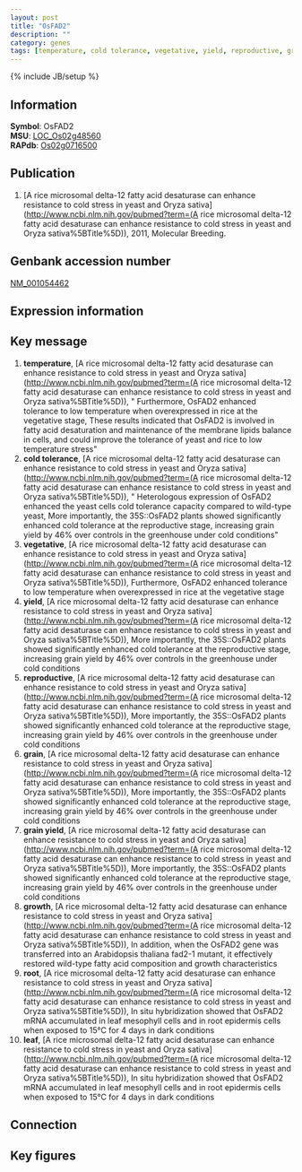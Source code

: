 ```yaml
---
layout: post
title: "OsFAD2"
description: ""
category: genes
tags: [temperature, cold tolerance, vegetative, yield, reproductive, grain, grain yield, growth, root, leaf, Gene]
---
```

{% include JB/setup %}

## Information
__Symbol__: OsFAD2  
__MSU__: [LOC_Os02g48560](http://rice.plantbiology.msu.edu/cgi-bin/ORF_infopage.cgi?orf=LOC_Os02g48560)  
__RAPdb__: [Os02g0716500](http://rapdb.dna.affrc.go.jp/viewer/gbrowse_details/irgsp1?name=Os02g0716500)  

## Publication
1. [A rice microsomal delta-12 fatty acid desaturase can enhance resistance to cold stress in yeast and Oryza sativa](http://www.ncbi.nlm.nih.gov/pubmed?term=(A rice microsomal delta-12 fatty acid desaturase can enhance resistance to cold stress in yeast and Oryza sativa%5BTitle%5D)), 2011, Molecular Breeding.

## Genbank accession number
[NM_001054462](http://www.ncbi.nlm.nih.gov/nuccore/NM_001054462)

## Expression information

## Key message
1. __temperature__, [A rice microsomal delta-12 fatty acid desaturase can enhance resistance to cold stress in yeast and Oryza sativa](http://www.ncbi.nlm.nih.gov/pubmed?term=(A rice microsomal delta-12 fatty acid desaturase can enhance resistance to cold stress in yeast and Oryza sativa%5BTitle%5D)), " Furthermore, OsFAD2 enhanced tolerance to low temperature when overexpressed in rice at the vegetative stage, These results indicated that OsFAD2 is involved in fatty acid desaturation and maintenance of the membrane lipids balance in cells, and could improve the tolerance of yeast and rice to low temperature stress"
2. __cold tolerance__, [A rice microsomal delta-12 fatty acid desaturase can enhance resistance to cold stress in yeast and Oryza sativa](http://www.ncbi.nlm.nih.gov/pubmed?term=(A rice microsomal delta-12 fatty acid desaturase can enhance resistance to cold stress in yeast and Oryza sativa%5BTitle%5D)), " Heterologous expression of OsFAD2 enhanced the yeast cells cold tolerance capacity compared to wild-type yeast, More importantly, the 35S::OsFAD2 plants showed significantly enhanced cold tolerance at the reproductive stage, increasing grain yield by 46% over controls in the greenhouse under cold conditions"
3. __vegetative__, [A rice microsomal delta-12 fatty acid desaturase can enhance resistance to cold stress in yeast and Oryza sativa](http://www.ncbi.nlm.nih.gov/pubmed?term=(A rice microsomal delta-12 fatty acid desaturase can enhance resistance to cold stress in yeast and Oryza sativa%5BTitle%5D)),  Furthermore, OsFAD2 enhanced tolerance to low temperature when overexpressed in rice at the vegetative stage
4. __yield__, [A rice microsomal delta-12 fatty acid desaturase can enhance resistance to cold stress in yeast and Oryza sativa](http://www.ncbi.nlm.nih.gov/pubmed?term=(A rice microsomal delta-12 fatty acid desaturase can enhance resistance to cold stress in yeast and Oryza sativa%5BTitle%5D)),  More importantly, the 35S::OsFAD2 plants showed significantly enhanced cold tolerance at the reproductive stage, increasing grain yield by 46% over controls in the greenhouse under cold conditions
5. __reproductive__, [A rice microsomal delta-12 fatty acid desaturase can enhance resistance to cold stress in yeast and Oryza sativa](http://www.ncbi.nlm.nih.gov/pubmed?term=(A rice microsomal delta-12 fatty acid desaturase can enhance resistance to cold stress in yeast and Oryza sativa%5BTitle%5D)),  More importantly, the 35S::OsFAD2 plants showed significantly enhanced cold tolerance at the reproductive stage, increasing grain yield by 46% over controls in the greenhouse under cold conditions
6. __grain__, [A rice microsomal delta-12 fatty acid desaturase can enhance resistance to cold stress in yeast and Oryza sativa](http://www.ncbi.nlm.nih.gov/pubmed?term=(A rice microsomal delta-12 fatty acid desaturase can enhance resistance to cold stress in yeast and Oryza sativa%5BTitle%5D)),  More importantly, the 35S::OsFAD2 plants showed significantly enhanced cold tolerance at the reproductive stage, increasing grain yield by 46% over controls in the greenhouse under cold conditions
7. __grain yield__, [A rice microsomal delta-12 fatty acid desaturase can enhance resistance to cold stress in yeast and Oryza sativa](http://www.ncbi.nlm.nih.gov/pubmed?term=(A rice microsomal delta-12 fatty acid desaturase can enhance resistance to cold stress in yeast and Oryza sativa%5BTitle%5D)),  More importantly, the 35S::OsFAD2 plants showed significantly enhanced cold tolerance at the reproductive stage, increasing grain yield by 46% over controls in the greenhouse under cold conditions
8. __growth__, [A rice microsomal delta-12 fatty acid desaturase can enhance resistance to cold stress in yeast and Oryza sativa](http://www.ncbi.nlm.nih.gov/pubmed?term=(A rice microsomal delta-12 fatty acid desaturase can enhance resistance to cold stress in yeast and Oryza sativa%5BTitle%5D)),  In addition, when the OsFAD2 gene was transferred into an Arabidopsis thaliana fad2-1 mutant, it effectively restored wild-type fatty acid composition and growth characteristics
9. __root__, [A rice microsomal delta-12 fatty acid desaturase can enhance resistance to cold stress in yeast and Oryza sativa](http://www.ncbi.nlm.nih.gov/pubmed?term=(A rice microsomal delta-12 fatty acid desaturase can enhance resistance to cold stress in yeast and Oryza sativa%5BTitle%5D)),  In situ hybridization showed that OsFAD2 mRNA accumulated in leaf mesophyll cells and in root epidermis cells when exposed to 15°C for 4 days in dark conditions
10. __leaf__, [A rice microsomal delta-12 fatty acid desaturase can enhance resistance to cold stress in yeast and Oryza sativa](http://www.ncbi.nlm.nih.gov/pubmed?term=(A rice microsomal delta-12 fatty acid desaturase can enhance resistance to cold stress in yeast and Oryza sativa%5BTitle%5D)),  In situ hybridization showed that OsFAD2 mRNA accumulated in leaf mesophyll cells and in root epidermis cells when exposed to 15°C for 4 days in dark conditions

## Connection

## Key figures


